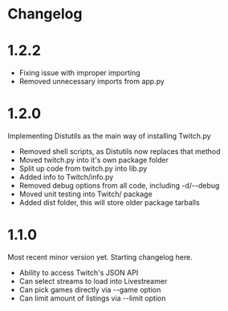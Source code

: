 Changelog
=========

# 1.2.2

* Fixing issue with improper importing
* Removed unnecessary imports from app.py

# 1.2.0

Implementing Distutils as the main way of installing Twitch.py

* Removed shell scripts, as Distutils now replaces that method
* Moved twitch.py into it's own package folder
* Split up code from twitch.py into lib.py
* Added info to Twitch/info.py
* Removed debug options from all code, including -d/--debug
* Moved unit testing into Twitch/ package
* Added dist folder, this will store older package tarballs

# 1.1.0

Most recent minor version yet. Starting changelog here.

* Ability to access Twitch's JSON API
* Can select streams to load into Livestreamer
* Can pick games directly via --game option
* Can limit amount of listings via --limit option

